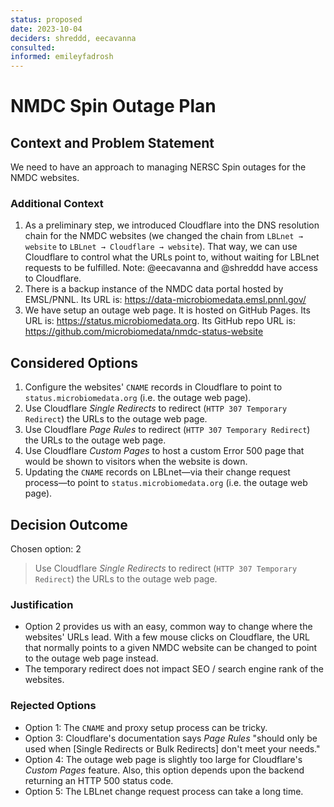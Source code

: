 ```yaml
---
status: proposed
date: 2023-10-04
deciders: shreddd, eecavanna
consulted: 
informed: emileyfadrosh
---
```

# NMDC Spin Outage Plan

## Context and Problem Statement

We need to have an approach to managing NERSC Spin outages for the NMDC websites. 

### Additional Context

1. As a preliminary step, we introduced Cloudflare into the DNS resolution chain for the NMDC websites (we changed the chain from `LBLnet → website` to `LBLnet → Cloudflare → website`). That way, we can use Cloudflare to control what the URLs point to, without waiting for LBLnet requests to be fulfilled. Note: @eecavanna and @shreddd have access to Cloudflare.
2. There is a backup instance of the NMDC data portal hosted by EMSL/PNNL.
Its URL is: https://data-microbiomedata.emsl.pnnl.gov/
3. We have setup an outage web page. It is hosted on GitHub Pages. Its URL is: https://status.microbiomedata.org. Its GitHub repo URL is: https://github.com/microbiomedata/nmdc-status-website

## Considered Options

1. Configure the websites' `CNAME` records in Cloudflare to point to `status.microbiomedata.org` (i.e. the outage web page).
2. Use Cloudflare _Single Redirects_ to redirect (`HTTP 307 Temporary Redirect`) the URLs to the outage web page.
3. Use Cloudflare _Page Rules_ to redirect (`HTTP 307 Temporary Redirect`) the URLs to the outage web page.
4. Use Cloudflare _Custom Pages_ to host a custom Error 500 page that would be shown to visitors when the website is down.
5. Updating the `CNAME` records on LBLnet—via their change request process—to point to `status.microbiomedata.org` (i.e. the outage web page).

## Decision Outcome

Chosen option: 2

> Use Cloudflare _Single Redirects_ to redirect (`HTTP 307 Temporary Redirect`) the URLs to the outage web page.

### Justification

- Option 2 provides us with an easy, common way to change where the websites' URLs lead. With a few mouse clicks on Cloudflare, the URL that normally points to a given NMDC website can be changed to point to the outage web page instead.
- The temporary redirect does not impact SEO / search engine rank of the websites.

### Rejected Options

- Option 1: The `CNAME` and proxy setup process can be tricky.
- Option 3: Cloudflare's documentation says _Page Rules_ "should only be used when [Single Redirects or Bulk Redirects] don't meet your needs."
- Option 4: The outage web page is slightly too large for Cloudflare's _Custom Pages_ feature. Also, this option depends upon the backend returning an HTTP 500 status code.
- Option 5: The LBLnet change request process can take a long time.
